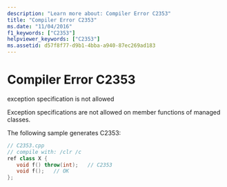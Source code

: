 ```yaml
---
description: "Learn more about: Compiler Error C2353"
title: "Compiler Error C2353"
ms.date: "11/04/2016"
f1_keywords: ["C2353"]
helpviewer_keywords: ["C2353"]
ms.assetid: d57f8f77-d9b1-4bba-a940-87ec269ad183
---
```

# Compiler Error C2353

exception specification is not allowed

Exception specifications are not allowed on member functions of managed classes.

The following sample generates C2353:

```cpp
// C2353.cpp
// compile with: /clr /c
ref class X {
   void f() throw(int);   // C2353
   void f();   // OK
};
```
